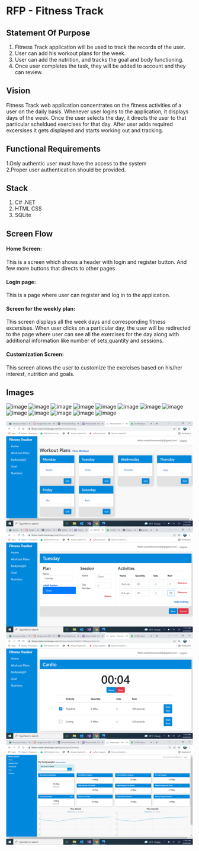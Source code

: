 # RFP - Fitness Track

## Statement Of Purpose

1. Fitness Track application will be used to track the records of the user.
2. User can add his workout plans for the week.
3. User can add the nutrition, and tracks the goal and body functioning. 
4. Once user completes the task, they will be added to account and they can review.

## Vision

Fitness Track web application concentrates on the fitness activities of a user on the daily basis. Whenever user logins to the application, it displays days of the week. Once the user selects the day, it directs the user to that particular scheldued exercises for that day. After user adds required excersises it gets displayed and starts working out and tracking.

## Functional Requirements
1.Only authentic user must have the access to the system </br>
2.Proper user authentication should be provided.

## Stack

1. C# .NET </br>
2. HTML CSS </br>
3. SQLite </br>


## Screen Flow
#### Home Screen: 
This is a screen which shows a header with login and register button. And few more buttons that directs to other pages

#### Login page: 
This is a page where user can register and log in to the application.

#### Screen for the weekly plan: 
This screen displays all the week days and corresponding fitness excersises. When user clicks on a particular day, the user will be redirected to the page where user can see all the exercises for the day along with additional information like number of sets,quantity and sessions.

#### Customization Screen: 
This screen allows the user to customize the exercises based on his/her interest, nutrition and goals.

## Images
![image](https://user-images.githubusercontent.com/77590874/160763580-07e14245-69a3-42ec-b22c-852f4212f096.png)
![image](https://user-images.githubusercontent.com/77590874/160763812-2b5fefa7-6e37-4a82-bb7e-724b77bc9af3.png)
![image](https://user-images.githubusercontent.com/77590874/160763887-490ac38b-2a58-4134-b880-d3fe90291c21.png)
![image](https://user-images.githubusercontent.com/77590874/160763965-29a5996b-5af0-451a-b510-b18446e0271b.png)
![image](https://user-images.githubusercontent.com/77590874/160763996-56185548-c8c0-4ecf-8996-66fdc54e63ef.png)
![image](https://user-images.githubusercontent.com/77590874/160764049-1a6dfd0e-26bd-44ce-8a34-da282dd9f982.png)
![image](https://user-images.githubusercontent.com/77590874/160764122-50239171-4ada-487d-86a6-7cc7d69a6564.png)
![image](https://user-images.githubusercontent.com/77590874/160764185-5c683201-a2ee-4d34-bb6f-bb69bcee2f20.png)
![image](https://user-images.githubusercontent.com/77590874/160764247-9d693666-cacc-4001-ba06-5a929a6155cc.png)
![image](https://user-images.githubusercontent.com/77590874/160764294-f13d9666-ff33-453d-a4dd-fa8005bfc4f7.png)
![image](https://user-images.githubusercontent.com/77590874/160764335-d183aed3-1a3e-4a9f-aa10-6190a64bf4c7.png)
![image](https://user-images.githubusercontent.com/77590874/160764372-76d4416e-ad88-4124-b3cc-5024b38628e1.png)
![image](https://user-images.githubusercontent.com/77590874/160764450-853a5fe0-8195-4069-b660-cba68a92c53d.png)

<img src="images/Week Plan.png" alt="weekdays_image"/>
<img src="images/Add Activity.png" alt="activity_image"/>
<img src="images/Session Page.png" alt="session_image"/>
<img src="images/Bodyweight.png" alt="bodyweight_image"/>


